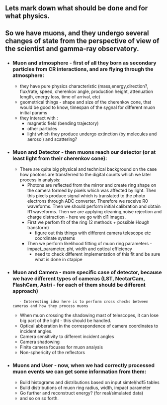 ## Lets mark down what should be done and for what physics.


## So we have muons, and they undergo several changes of state from the perspective of view of the scientist and gamma-ray observatory. 

- ### Muon and atmosphere - first of all they born as secondary particles from CR interactions, and are flying through the atmosphere:
   - they have pure physics characteristic (mass,energy,direction?, flux/rate, speed, cherenkov angle, production height, attenuation length, energy loss, time of arrival, etc)
   - geometrical things - shape and size of the cherenkov cone, that would be good to know, timespan of the sygnal for different muon initial params
   - they interact with :
      - magnetic field (bending trajectory)
      - other particles
      - light which they produce undergo extinction (by molecules and aerosol) and scattering?
      
     
- ### Muon and Detector - then muons reach our detector (or at least light from their cherenkov cone):

   - There are quite big physical and technical background on the case how photons are transferred to the digital counts which we later process in analysis:
      - Photons are reflected from the mirror and create ring shape on the camera formed by pixels which was affected by light. Then this pixels produce signal which is translated to the photo electrons through ADC converter. Therefore we receive R0 waveforms. Then we should perform initial calibration and obtain R1 waveforms. Then we are applying cleaning,noise rejection and charge distraction - here we go with dl1 images.
      - First we perfom fit of the ring (2 methods + possible Hough transform)
         - figure out this things with different camera telescope etc coordinate systems 
      - Then we perform likelihood fitting of muon ring parameters - impact_parameter, phi, width and optical efficiency
         - need to check different implementation of this fit and be sure what is done in ctapipe
- ### Muon and Camera - more specific case of detector, because we have different types of cameras (LST, NectarCam, FlashCam, Astri - for each of them should be different approach)
         - Interesting idea here is to perform cross checks between cameras and how they process muons
   - When muon crossing the shadowing mast of telescopes, it can lose big part of the light - this should be handled.
   - Optical abberation in the correspondence of camera coordinates to incident angles.
   - Camera sensitivity to different incident angles
   - Camera shadowing
   - Finite camera focuses for muon analysis
   - Non-sphericity of the reflectors

- ### Muons and User - now, when we had correctly processed muon events we can get some information from them:
   
   - Build histograms and distributions based on input simtel/hdf5 tables
   - Build distributions of muon ring radius, width, impact parameter
   - Go further and reconstruct energy? (for real/simulated data)
   - and so on so forth.
  

